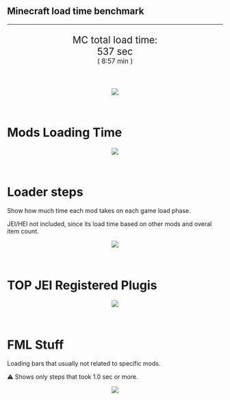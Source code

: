 ## Minecraft load time benchmark

---

<p align="center" style="font-size:160%;">
MC total load time:<br>
537 sec
<br>
<sup><sub>(
8:57 min
)</sub></sup>
</p>

<br>
<!--
Note for image scripts:
  - Newlines are ignored
  - This characters cant be used: +<"%#
-->
<p align="center">
<img src="https://quickchart.io/chart.png?w=400&h=60&c={%20type:%20'horizontalBar',%20data:%20{%20datasets:%20[%20{label:%20'Mixins\n',%20data:%20[44.00]},%20{label:%20'Construction\n',%20data:%20[91.00]},%20{label:%20'PreInit\n',%20data:%20[277.00]},%20{label:%20'Init\n',%20data:%20[119.00]},%20]%20},%20options:%20{%20layout:%20{%20padding:%20{%20top:%2010%20}%20},%20scales:%20{%20xAxes:%20[{display:%20false,%20stacked:%20true}],%20yAxes:%20[{display:%20false,%20stacked:%20true}],%20},%20elements:%20{rectangle:%20{borderWidth:%202}},%20legend:%20{display:%20false},%20plugins:%20{datalabels:%20{%20color:%20'white',%20font:%20{%20family:%20'Consolas',%20},%20formatter:%20(value,%20context)%20=>%20[context.dataset.label,%20value,%20's'].join('')%20}},%20annotation:%20{%20clip:%20false,%20annotations:%20[{%20type:%20'line',%20scaleID:%20'x-axis-0',%20value:%2044,%20borderColor:%20'black',%20label:%20{%20content:%20'Window%20appear',%20fontSize:%208,%20enabled:%20true,%20xPadding:%208,%20yPadding:%202,%20yAdjust:%20-20%20},%20}%20]%20},%20}%20}"/>
</p>

<br>

# Mods Loading Time

<p align="center">
<img src="https://quickchart.io/chart.png?w=400&h=300&c={%20type:%20'outlabeledPie',%20options:%20{%20rotation:%20Math.PI,%20cutoutPercentage:%2025,%20plugins:%20{%20legend:%20!1,%20outlabels:%20{%20stretch:%205,%20padding:%201,%20text:%20(v,i)=>[%20v.labels[v.dataIndex],'%20',%20(v.percent*1000|0)/10,%20String.fromCharCode(37)].join('')%20}%20}%20},%20data:%20{...%20`%20436e17%2014.37s%20Had%20Enough%20Items;%20395E14%201.86s%20[JEI%20Ingredient%20Filter];%20395E14%2014.32s%20[JEI%20Plugins];%205161a8%2011.91s%20CraftTweaker2;%206e5e17%2011.58s%20Tinkers'%20Antique;%205E5014%207.00s%20[TCon%20Textures];%20813e81%209.31s%20OpenComputers;%20516fa8%209.30s%20Ender%20IO;%208f304e%207.87s%20Astral%20Sorcery;%20a651a8%207.62s%20IndustrialCraft%202;%20213664%207.14s%20Forestry;%20cd922c%206.18s%20NuclearCraft;%206e175e%205.31s%20Recurrent%20Complex;%20814a3e%204.91s%20RFTools;%20436e17%204.81s%20Integrated%20Dynamics;%208f4d30%204.76s%20Open%20Terrain%20Generator;%20a86e51%204.28s%20Extra%20Utilities%202;%203e7d81%204.17s%20ProbeZS;%208c2ccd%203.73s%20Immersive%20Engineering;%20444444%20102.52s%2049%20Other%20mods;%20333333%2072.02s%20197%20'Fast'%20mods%20(1.0s%20-%200.1s);%20222222%207.66s%20218%20'Instant'%20mods%20(%3C%200.1s)%20`%20.split(';').reduce((a,%20l)%20=>%20{%20l.match(/(\w{6})%20*(\d*\.\d*)%20?s%20(.*)/s)%20.slice(1).map((a,%20i)%20=>%20[[String.fromCharCode(35),a].join(''),%20a,%20a.length%20>%2015%20?%20a.split(/(?%3C=.{9})\s(?=\S{5})/).join('\n')%20:%20a%20][i])%20.forEach((s,%20i)%20=>%20[a.datasets[0].backgroundColor,%20a.datasets[0].data,%20a.labels][i].push(s)%20);%20return%20a%20},%20{%20labels:%20[],%20datasets:%20[{%20backgroundColor:%20[],%20data:%20[],%20borderColor:%20'rgba(22,22,22,0.3)',%20borderWidth:%201%20}]%20})%20}%20}"/>
</p>

<br>

# Loader steps

Show how much time each mod takes on each game load phase.

JEI/HEI not included, since its load time based on other mods and overal item count.

<p align="center">
<img src="https://quickchart.io/chart.png?w=400&h=450&c={%20options:%20{%20scales:%20{%20xAxes:%20[{stacked:%20true}],%20yAxes:%20[{stacked:%20true}],%20},%20plugins:%20{%20datalabels:%20{%20anchor:%20'end',%20align:%20'top',%20color:%20'white',%20backgroundColor:%20'rgba(46,%20140,%20171,%200.6)',%20borderColor:%20'rgba(41,%20168,%20194,%201.0)',%20borderWidth:%200.5,%20borderRadius:%203,%20padding:%200,%20font:%20{size:10},%20formatter:%20(v,ctx)%20=>%20ctx.datasetIndex!=ctx.chart.data.datasets.length-1%20?%20null%20:%20[((ctx.chart.data.datasets.reduce((a,b)=>a-%20-b.data[ctx.dataIndex],0)*10)|0)/10,'s'].join('')%20},%20colorschemes:%20{%20scheme:%20'office.Damask6'%20}%20}%20},%20type:%20'bar',%20data:%20{...(()%20=>%20{%20let%20a%20=%20{%20labels:%20[],%20datasets:%20[]%20};%20`%200:%20Construction;%201:%20Loading%20Resources;%202:%20PreInitialization;%203:%20Initialization;%204:%20InterModComms;%205:%20LoadComplete;%206:%20ModIdMapping;%207:%20Other%20`%20.split(';')%20.map(l%20=>%20l.match(/\d:%20(.*)/).slice(1))%20.forEach(([name])%20=>%20a.datasets.push({%20label:%20name,%20data:%20[]%20}));%20`%200%201%202%203%204%205%206%207;%20CraftTweaker2%20|%200.13|%200.00|%205.66|%206.04|%200.00|%200.08|%200.00|%200.00;%20Tinkers'%20Antique%20|%202.94|%200.01|%200.22|%201.42|%200.00|%200.00|%200.00|%207.00;%20OpenComputers%20|%200.17|%200.02|%204.92|%203.96|%200.24|%200.00|%200.00|%200.00;%20Ender%20IO%20|%202.38|%200.01|%204.00|%200.72|%202.16|%200.00|%200.02|%200.00;%20Astral%20Sorcery%20|%200.27|%200.01|%205.23|%202.37|%200.00|%200.00|%200.00|%200.00;%20IndustrialCraft%202%20|%201.05|%200.01|%205.23|%201.33|%200.00|%200.00|%200.00|%200.00;%20Forestry%20|%200.49|%200.01|%204.99|%201.65|%200.00|%200.00|%200.00|%200.00;%20NuclearCraft%20|%200.09|%200.01|%205.03|%200.98|%200.00|%200.00|%200.07|%200.00;%20Recurrent%20Complex%20|%200.34|%200.00|%200.88|%204.09|%200.00|%200.00|%200.00|%200.00;%20RFTools%20|%200.06|%200.00|%204.54|%200.27|%200.03|%200.00|%200.00|%200.00;%20[Mod%20Average]%20|%200.10|%200.00|%200.31|%200.18|%200.01|%200.01|%200.00|%200.02%20`%20.split(';').slice(1)%20.map(l%20=>%20l.split('|').map(s%20=>%20s.trim()))%20.forEach(([name,%20...arr],%20i)%20=>%20{%20a.labels.push(name);%20arr.forEach((v,%20j)%20=>%20a.datasets[j].data[i]%20=%20v)%20});%20return%20a%20})()}%20}"/>
</p>

<br>

# TOP JEI Registered Plugis

<p align="center">
<img src="https://quickchart.io/chart.png?w=500&h=200&c={%20options:%20{%20elements:%20{%20rectangle:%20{%20borderWidth:%201%20}%20},%20legend:%20false,%20scales:%20{%20yAxes:%20[{%20ticks:%20{%20fontSize:%209,%20fontFamily:%20'Verdana'%20}}],%20},%20},%20type:%20'horizontalBar',%20data:%20{...(()%20=>%20{%20let%20a%20=%20{%20labels:%20[],%20datasets:%20[{%20backgroundColor:%20'rgba(0,%2099,%20132,%200.5)',%20borderColor:%20'rgb(0,%2099,%20132)',%20data:%20[]%20}]%20};%20`%202.39:%20jeresources.jei.JEIConfig;%201.21:%20com.rwtema.extrautils2.crafting.jei.XUJEIPlugin;%201.01:%20ic2.jeiIntegration.SubModule;%200.88:%20crazypants.enderio.machines.integration.jei.MachinesPlugin;%200.69:%20mezz.jei.plugins.vanilla.VanillaPlugin;%200.58:%20com.buuz135.industrial.jei.JEICustomPlugin;%200.55:%20crazypants.enderio.base.integration.jei.JeiPlugin;%200.42:%20cofh.thermalexpansion.plugins.jei.JEIPluginTE;%200.31:%20lach_01298.qmd.jei.QMDJEI;%200.30:%20com.buuz135.thaumicjei.ThaumcraftJEIPlugin;%200.29:%20ninjabrain.gendustryjei.GendustryJEIPlugin;%200.26:%20net.bdew.jeibees.BeesJEIPlugin;%205.41:%20Other%20`%20.split(';')%20.map(l%20=>%20l.split(':'))%20.forEach(([time,%20name])%20=>%20{%20a.labels.push(name);%20a.datasets[0].data.push(time)%20})%20;%20return%20a%20})()%20}%20}"/>
</p>

<br>

# FML Stuff

Loading bars that usually not related to specific mods.

⚠️ Shows only steps that took 1.0 sec or more.

<p align="center">
<img src="https://quickchart.io/chart.png?w=500&h=400&c={%20options:%20{%20rotation:%20Math.PI*1.125,%20cutoutPercentage:%2055,%20plugins:%20{%20legend:%20!1,%20outlabels:%20{%20stretch:%205,%20padding:%201,%20text:%20(v)=>v.labels%20},%20doughnutlabel:%20{%20labels:%20[%20{%20text:%20'FML%20stuff:',%20color:%20'rgba(128,%20128,%20128,%200.5)',%20font:%20{size:%2018}%20},%20{%20text:%20'215.29s',%20color:%20'rgba(128,%20128,%20128,%201)',%20font:%20{size:%2022}%20}%20]%20},%20}%20},%20type:%20'outlabeledPie',%20data:%20{...(()%20=>%20{%20let%20a%20=%20{%20labels:%20[],%20datasets:%20[{%20backgroundColor:%20[],%20data:%20[],%20borderColor:%20'rgba(22,22,22,0.3)',%20borderWidth:%202%20}]%20};%20`%20739900%201.12s%20Reloading;%20001799%202.39s%20Loading%20Resource%20-%20AssetLibrary;%207D9900%209.66s%20Loading%20sounds;%20739900%209.75s%20Loading%20Resource%20-%20SoundHandler;%204A9900%201.85s%20CCL%20ModelLoading:%20Blocks;%20409900%201.72s%20CCL%20ModelLoading:%20Items;%20369900%206.18s%20Preloading%2050813%20textures;%202C9900%202.13s%20Texture%20loading;%20009907%205.68s%20Posting%20bake%20events;%20009911%2067.97s%20Setting%20up%20dynamic%20models;%2000991C%2068.12s%20Loading%20Resource%20-%20ModelManager;%20009982%2070.36s%20Rendering%20Setup;%20110099%201.13s%20File;%20300099%202.04s%20XML%20Recipes;%203A0099%203.70s%20InterModComms;%20440099%201.81s%20Applying%20add%20recipe%20actions;%20990073%2031.14s%20[VintageFix]:%20Texture%20search%2068517%20sprites;%20990069%206.30s%20Preloaded%2033563%20sprites%20`%20.split(';')%20.map(l%20=>%20l.match(/(\w{6})%20*(\d*\.\d*)%20?s%20(.*)/s))%20.forEach(([,%20col,%20time,%20name])%20=>%20{%20a.labels.push([%20name.length%20>%2015%20?%20name.split(/(?%3C=.{11})\s(?=\S{6})/).join('\n')%20:%20name%20,%20'%20',%20time,%20's'%20].join(''));%20a.datasets[0].data.push(parseFloat(time));%20a.datasets[0].backgroundColor.push([String.fromCharCode(35),%20col].join(''))%20})%20;%20return%20a%20})()}%20}"/>
</p>
